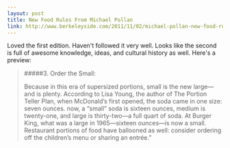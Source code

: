 ```yaml
---
layout: post
title: New Food Rules From Michael Pollan
link: http://www.berkeleyside.com/2011/11/02/michael-pollan-new-food-rules-but-no-need-to-be-neurotic/
---
```


Loved the first edition. Haven't followed it very well. Looks like the second is full of awesome knowledge, ideas, and cultural history as well. Here's a preview:

> #####3. Order the Small:
> 
> Because in this era of supersized portions, small is the new large—and is plenty. According to Lisa Young, the author of The Portion Teller Plan, when McDonald’s first opened, the soda came in one size: seven ounces. now, a “small” soda is sixteen ounces, medium is twenty-one, and large is thirty-two—a full quart of soda. At Burger King, what was a large in 1965—sixteen ounces—is now a small. Restaurant portions of food have ballooned as well: consider ordering off the children’s menu or sharing an entrée.”

